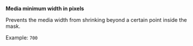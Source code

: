 **Media minimum width in pixels**

Prevents the media width from shrinking beyond a certain point inside the mask.

Example: `700`